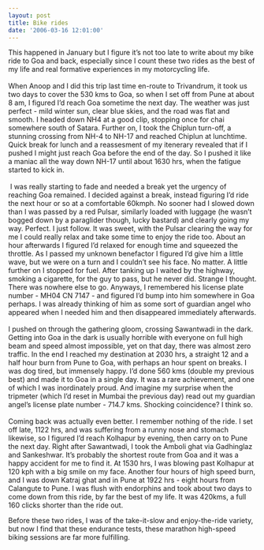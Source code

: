```yaml
---
layout: post
title: Bike rides
date: '2006-03-16 12:01:00'
---
```


<div dir="ltr" style="text-align: left;" trbidi="on">
This happened in January but I figure it&rsquo;s not too late to write about my bike ride to Goa and back, especially since I count these two rides as the best of my life and real formative experiences in my motorcycling life.<br/><br/>
When Anoop and I did this trip last time en-route to Trivandrum, it took us two days to cover the 530 kms to Goa, so when I set off from Pune at about 8 am, I figured I&rsquo;d reach Goa sometime the next day. The weather was just perfect - mild winter sun, clear blue skies, and the road was flat and smooth. I headed down NH4 at a good clip, stopping once for chai somewhere south of Satara. Further on, I took the Chiplun turn-off, a stunning crossing from NH-4 to NH-17 and reached Chiplun at lunchtime. Quick break for lunch and a reassesment of my itenerary revealed that if I pushed I might just reach Goa before the end of the day. So I pushed it like a maniac all the way down NH-17 until about 1630 hrs, when the fatigue started to kick in.<br/><br/>
 I was really starting to fade and needed a break yet the urgency of reaching Goa remained. I decided against a break, instead figuring I&rsquo;d ride the next hour or so at a comfortable 60kmph. No sooner had I slowed down than I was passed by a red Pulsar, similarly loaded with luggage (he wasn&rsquo;t bogged down by a paraglider though, lucky bastard) and clearly going my way. Perfect. I just follow. 
It was sweet, with the Pulsar clearing the way for me I could really relax and take some time to enjoy the ride too. About an hour afterwards I figured I&rsquo;d relaxed for enough time and squeezed the throttle. As I passed my unknown benefactor I figured I&rsquo;d give him a little wave, but we were on a turn and I couldn&rsquo;t see his face. No matter. A little further on I stopped for fuel. After tanking up I waited by the highway, smoking a cigarette, for the guy to pass, but he never did. Strange I thought. There was nowhere else to go. Anyways, I remembered his license plate number - MH04 CN 7147 - and figured I&rsquo;d bump into him somewhere in Goa perhaps. I was already thinking of him as some sort of guardian angel who appeared when I needed him and then disappeared immediately afterwards.<br/><br/>
I pushed on through the gathering gloom, crossing Sawantwadi in the dark. Getting into Goa in the dark is usually horrible with everyone on full high beam and speed almost impossible, yet on that day, there was almost zero traffic. In the end I reached my destination at 2030 hrs, a straight 12 and a half hour burn from Pune to Goa, with perhaps an hour spent on breaks. I was dog tired, but immensely happy. I&rsquo;d done 560 kms (double my previous best) and made it to Goa in a single day. It was a rare achievement, and one of which I was inordinately proud. And imagine my surprise when the tripmeter (which I&rsquo;d reset in Mumbai the previous day) read out my guardian angel&rsquo;s license plate number - 714.7 kms. Shocking coincidence? I think so.<br/><br/>
Coming back was actually even better. I remember nothing of the ride. I set off late, 1122 hrs, and was suffering from a runny nose and stomach likewise, so I figured I&rsquo;d reach Kolhapur by evening, then carry on to Pune the next day. Right after Sawantwadi, I took the Amboli ghat via Gadhinglaz and Sankeshwar. It&rsquo;s probably the shortest route from Goa and it was a happy accident for me to find it. At 1530 hrs, I was blowing past Kolhapur at 120 kph with a big smile on my face. Another four hours of high speed burn, and I was down Katraj ghat and in Pune at 1922 hrs - eight hours from Calangute to Pune. I was flush with endorphins and took about two days to come down from this ride, by far the best of my life. It was 420kms, a full 160 clicks shorter than the ride out.

Before these two rides, I was of the take-it-slow and enjoy-the-ride variety, but now I find that these endurance tests, these marathon high-speed biking sessions are far more fulfilling.</div>